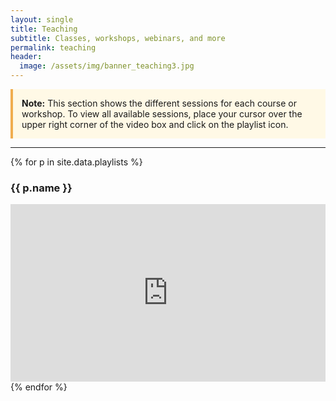 ```yaml
---
layout: single
title: Teaching
subtitle: Classes, workshops, webinars, and more
permalink: teaching
header:
  image: /assets/img/banner_teaching3.jpg
---
```

<div style="background-color: #fff9e6; border-left: 4px solid #f0ad4e; padding: 1em; margin-bottom: 1em;">
  <strong>Note:</strong> This section shows the different sessions for each course or workshop. To view all available sessions, place your cursor over the upper right corner of the video box and click on the playlist icon.
</div>

---

<div class="row">
{% for p in site.data.playlists %}
  <div class="col-md-6 mb-4">
    <h3>{{ p.name }}</h3>
    <div style="position: relative; padding-bottom: 56.25%; height: 0; overflow: hidden; max-width: 100%; margin: auto;">
      <iframe
        src="https://www.youtube.com/embed?listType=playlist&list={{ p.id }}"
        frameborder="0"
        allow="accelerometer; autoplay; clipboard-write; encrypted-media; gyroscope; picture-in-picture"
        allowfullscreen
        style="position: absolute; top:0; left:0; width:100%; height:100%;"
      ></iframe>
    </div>
  </div>
{% endfor %}
</div>

  
